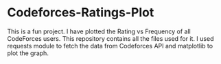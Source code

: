 # Codeforces-Ratings-Plot
This is a fun project. I have plotted the Rating vs Frequency of all CodeForces users. This repository contains all the files used for it. I used requests module to fetch the data from Codeforces API and matplotlib to plot the graph.
